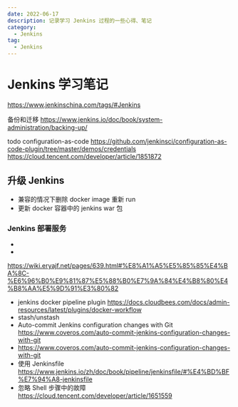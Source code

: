 ```yaml
---
date: 2022-06-17
description: 记录学习 Jenkins 过程的一些心得、笔记
category:
  - Jenkins
tag:
  - Jenkins
---
```


# Jenkins 学习笔记

<!-- ## TODO

https://www.jenkins.io/doc/book/managing/groovy-hook-scripts/

- [ ] 构建 docker 镜像并推送到仓库
- [ ] 集成 k8s
- [ ] Jenkins 升级 https://mirrors.jenkins.io/war
- [ ] Others
- [ ] https://www.mafeifan.com/DevOps/Jenkins/Jenkins2-%E5%AD%A6%E4%B9%A0%E7%B3%BB%E5%88%9727----pipeline-%E4%B8%AD-Docker-%E6%93%8D%E4%BD%9C.html
- [ ] https://docs.cloudbees.com/docs/admin-resources/latest/plugins/docker-workflow
- [ ] https://www.jenkins.io/zh/doc/book/pipeline/docker/ -->
https://www.jenkinschina.com/tags/#Jenkins

备份和迁移 https://www.jenkins.io/doc/book/system-administration/backing-up/

todo configuration-as-code https://github.com/jenkinsci/configuration-as-code-plugin/tree/master/demos/credentials
     https://cloud.tencent.com/developer/article/1851872

## 升级 Jenkins

- 兼容的情况下删除 docker image 重新 run
- 更新 docker 容器中的 jenkins war 包

### Jenkins 部署服务

- [](https://blog.csdn.net/qq_22648091/article/details/116424237)
- [](https://www.mafeifan.com/DevOps/Jenkins/Jenkins2-%E5%AD%A6%E4%B9%A0%E7%B3%BB%E5%88%9727----pipeline-%E4%B8%AD-Docker-%E6%93%8D%E4%BD%9C.html)

<https://wiki.eryajf.net/pages/639.html#%E8%A1%A5%E5%85%85%E4%BA%8C-%E6%96%B0%E9%81%87%E5%88%B0%E7%9A%84%E4%B8%80%E4%B8%AA%E5%9D%91%E3%80%82>

- jenkins docker pipeline plugin <https://docs.cloudbees.com/docs/admin-resources/latest/plugins/docker-workflow>
- stash/unstash
- Auto-commit Jenkins configuration changes with Git <https://www.coveros.com/auto-commit-jenkins-configuration-changes-with-git>
- <https://www.coveros.com/auto-commit-jenkins-configuration-changes-with-git>
- 使用 Jenkinsfile <https://www.jenkins.io/zh/doc/book/pipeline/jenkinsfile/#%E4%BD%BF%E7%94%A8-jenkinsfile>
- 忽略 Shell 步骤中的故障 <https://cloud.tencent.com/developer/article/1651559>
